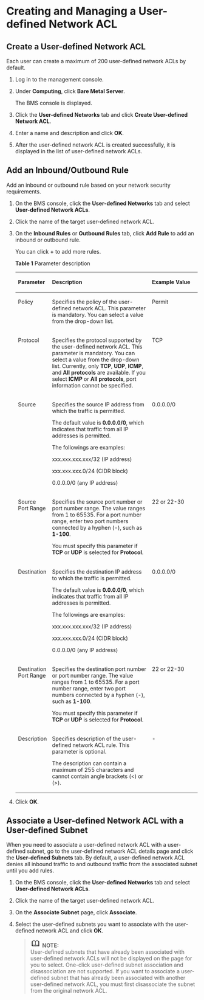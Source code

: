 # Creating and Managing a User-defined Network ACL<a name="EN-US_TOPIC_0161727557"></a>

## Create a User-defined Network ACL<a name="section6127738485"></a>

Each user can create a maximum of 200 user-defined network ACLs by default.

1.  Log in to the management console.
2.  Under  **Computing**, click  **Bare Metal Server**.

    The BMS console is displayed.

3.  Click the  **User-defined Networks**  tab and click  **Create User-defined Network ACL**.
4.  Enter a name and description and click  **OK**.
5.  After the user-defined network ACL is created successfully, it is displayed in the list of user-defined network ACLs.

## Add an Inbound/Outbound Rule<a name="section128685618819"></a>

Add an inbound or outbound rule based on your network security requirements.

1.  On the BMS console, click the  **User-defined Networks**  tab and select  **User-defined Network ACLs**.
2.  Click the name of the target user-defined network ACL.
3.  On the  **Inbound Rules**  or  **Outbound Rules**  tab, click  **Add Rule**  to add an inbound or outbound rule.

    You can click  **+**  to add more rules.

    **Table  1**  Parameter description

    <a name="table53776177585"></a>
    <table><thead align="left"><tr id="row237820178581"><th class="cellrowborder" valign="top" width="18.61186118611861%" id="mcps1.2.4.1.1"><p id="p037821765815"><a name="p037821765815"></a><a name="p037821765815"></a>Parameter</p>
    </th>
    <th class="cellrowborder" valign="top" width="54.88548854885489%" id="mcps1.2.4.1.2"><p id="p7378131710589"><a name="p7378131710589"></a><a name="p7378131710589"></a>Description</p>
    </th>
    <th class="cellrowborder" valign="top" width="26.502650265026507%" id="mcps1.2.4.1.3"><p id="p18378317155811"><a name="p18378317155811"></a><a name="p18378317155811"></a>Example Value</p>
    </th>
    </tr>
    </thead>
    <tbody><tr id="row5378141755817"><td class="cellrowborder" valign="top" width="18.61186118611861%" headers="mcps1.2.4.1.1 "><p id="p9378141711587"><a name="p9378141711587"></a><a name="p9378141711587"></a>Policy</p>
    </td>
    <td class="cellrowborder" valign="top" width="54.88548854885489%" headers="mcps1.2.4.1.2 "><p id="p153781317195820"><a name="p153781317195820"></a><a name="p153781317195820"></a>Specifies the policy of the user-defined network ACL. This parameter is mandatory. You can select a value from the drop-down list.</p>
    </td>
    <td class="cellrowborder" valign="top" width="26.502650265026507%" headers="mcps1.2.4.1.3 "><p id="p20378131715582"><a name="p20378131715582"></a><a name="p20378131715582"></a>Permit</p>
    </td>
    </tr>
    <tr id="row113781117155817"><td class="cellrowborder" valign="top" width="18.61186118611861%" headers="mcps1.2.4.1.1 "><p id="p43781617175815"><a name="p43781617175815"></a><a name="p43781617175815"></a>Protocol</p>
    </td>
    <td class="cellrowborder" valign="top" width="54.88548854885489%" headers="mcps1.2.4.1.2 "><p id="p1378161785817"><a name="p1378161785817"></a><a name="p1378161785817"></a>Specifies the protocol supported by the user-defined network ACL. This parameter is mandatory. You can select a value from the drop-down list. Currently, only <strong id="b16640142512192"><a name="b16640142512192"></a><a name="b16640142512192"></a>TCP</strong>, <strong id="b3177133214190"><a name="b3177133214190"></a><a name="b3177133214190"></a>UDP</strong>, <strong id="b311619360197"><a name="b311619360197"></a><a name="b311619360197"></a>ICMP</strong>, and <strong id="b63334101919"><a name="b63334101919"></a><a name="b63334101919"></a>All protocols</strong> are available. If you select <strong id="b374618119203"><a name="b374618119203"></a><a name="b374618119203"></a>ICMP</strong> or <strong id="b27461711182011"><a name="b27461711182011"></a><a name="b27461711182011"></a>All protocols</strong>, port information cannot be specified.</p>
    </td>
    <td class="cellrowborder" valign="top" width="26.502650265026507%" headers="mcps1.2.4.1.3 "><p id="p1137851713589"><a name="p1137851713589"></a><a name="p1137851713589"></a>TCP</p>
    </td>
    </tr>
    <tr id="row2037913177582"><td class="cellrowborder" valign="top" width="18.61186118611861%" headers="mcps1.2.4.1.1 "><p id="p33796174585"><a name="p33796174585"></a><a name="p33796174585"></a>Source</p>
    </td>
    <td class="cellrowborder" valign="top" width="54.88548854885489%" headers="mcps1.2.4.1.2 "><p id="p73791117165811"><a name="p73791117165811"></a><a name="p73791117165811"></a>Specifies the source IP address from which the traffic is permitted.</p>
    <p id="p18556334549"><a name="p18556334549"></a><a name="p18556334549"></a>The default value is <strong id="b842352706231637"><a name="b842352706231637"></a><a name="b842352706231637"></a>0.0.0.0/0</strong>, which indicates that traffic from all IP addresses is permitted.</p>
    <p id="p1219645618419"><a name="p1219645618419"></a><a name="p1219645618419"></a>The followings are examples:</p>
    <p id="p25741611556"><a name="p25741611556"></a><a name="p25741611556"></a>xxx.xxx.xxx.xxx/32 (IP address)</p>
    <p id="p66883501454"><a name="p66883501454"></a><a name="p66883501454"></a>xxx.xxx.xxx.0/24 (CIDR block)</p>
    <p id="p18163114966"><a name="p18163114966"></a><a name="p18163114966"></a>0.0.0.0/0 (any IP address)</p>
    </td>
    <td class="cellrowborder" valign="top" width="26.502650265026507%" headers="mcps1.2.4.1.3 "><p id="p18379617125816"><a name="p18379617125816"></a><a name="p18379617125816"></a>0.0.0.0/0</p>
    </td>
    </tr>
    <tr id="row937971705818"><td class="cellrowborder" valign="top" width="18.61186118611861%" headers="mcps1.2.4.1.1 "><p id="p837918178581"><a name="p837918178581"></a><a name="p837918178581"></a>Source Port Range</p>
    </td>
    <td class="cellrowborder" valign="top" width="54.88548854885489%" headers="mcps1.2.4.1.2 "><p id="p8379201712583"><a name="p8379201712583"></a><a name="p8379201712583"></a>Specifies the source port number or port number range. The value ranges from 1 to 65535. For a port number range, enter two port numbers connected by a hyphen (-), such as <strong id="b1058816183218"><a name="b1058816183218"></a><a name="b1058816183218"></a>1-100</strong>.</p>
    <p id="p2193381275"><a name="p2193381275"></a><a name="p2193381275"></a>You must specify this parameter if <strong id="b564942115216"><a name="b564942115216"></a><a name="b564942115216"></a>TCP</strong> or <strong id="b1165082115217"><a name="b1165082115217"></a><a name="b1165082115217"></a>UDP</strong> is selected for <strong id="b7651162120211"><a name="b7651162120211"></a><a name="b7651162120211"></a>Protocol</strong>.</p>
    </td>
    <td class="cellrowborder" valign="top" width="26.502650265026507%" headers="mcps1.2.4.1.3 "><p id="p19379101712588"><a name="p19379101712588"></a><a name="p19379101712588"></a>22 or 22-30</p>
    </td>
    </tr>
    <tr id="row737931711588"><td class="cellrowborder" valign="top" width="18.61186118611861%" headers="mcps1.2.4.1.1 "><p id="p193791017185818"><a name="p193791017185818"></a><a name="p193791017185818"></a>Destination</p>
    </td>
    <td class="cellrowborder" valign="top" width="54.88548854885489%" headers="mcps1.2.4.1.2 "><p id="p937916175584"><a name="p937916175584"></a><a name="p937916175584"></a>Specifies the destination IP address to which the traffic is permitted.</p>
    <p id="p12504122815917"><a name="p12504122815917"></a><a name="p12504122815917"></a>The default value is <strong id="b181491634122"><a name="b181491634122"></a><a name="b181491634122"></a>0.0.0.0/0</strong>, which indicates that traffic from all IP addresses is permitted.</p>
    <p id="p9504162811915"><a name="p9504162811915"></a><a name="p9504162811915"></a>The followings are examples:</p>
    <p id="p13504128394"><a name="p13504128394"></a><a name="p13504128394"></a>xxx.xxx.xxx.xxx/32 (IP address)</p>
    <p id="p85043281491"><a name="p85043281491"></a><a name="p85043281491"></a>xxx.xxx.xxx.0/24 (CIDR block)</p>
    <p id="p75047281491"><a name="p75047281491"></a><a name="p75047281491"></a>0.0.0.0/0 (any IP address)</p>
    </td>
    <td class="cellrowborder" valign="top" width="26.502650265026507%" headers="mcps1.2.4.1.3 "><p id="p18379917135812"><a name="p18379917135812"></a><a name="p18379917135812"></a>0.0.0.0/0</p>
    </td>
    </tr>
    <tr id="row20379171714584"><td class="cellrowborder" valign="top" width="18.61186118611861%" headers="mcps1.2.4.1.1 "><p id="p10379117195819"><a name="p10379117195819"></a><a name="p10379117195819"></a>Destination Port Range</p>
    </td>
    <td class="cellrowborder" valign="top" width="54.88548854885489%" headers="mcps1.2.4.1.2 "><p id="p1166811291122"><a name="p1166811291122"></a><a name="p1166811291122"></a>Specifies the destination port number or port number range. The value ranges from 1 to 65535. For a port number range, enter two port numbers connected by a hyphen (-), such as <strong id="b25574547217"><a name="b25574547217"></a><a name="b25574547217"></a>1-100</strong>.</p>
    <p id="p1766811294124"><a name="p1766811294124"></a><a name="p1766811294124"></a>You must specify this parameter if <strong id="b135951757192118"><a name="b135951757192118"></a><a name="b135951757192118"></a>TCP</strong> or <strong id="b459695710213"><a name="b459695710213"></a><a name="b459695710213"></a>UDP</strong> is selected for <strong id="b175977578214"><a name="b175977578214"></a><a name="b175977578214"></a>Protocol</strong>.</p>
    </td>
    <td class="cellrowborder" valign="top" width="26.502650265026507%" headers="mcps1.2.4.1.3 "><p id="p23791117145819"><a name="p23791117145819"></a><a name="p23791117145819"></a>22 or 22-30</p>
    </td>
    </tr>
    <tr id="row173434529593"><td class="cellrowborder" valign="top" width="18.61186118611861%" headers="mcps1.2.4.1.1 "><p id="p143437520593"><a name="p143437520593"></a><a name="p143437520593"></a>Description</p>
    </td>
    <td class="cellrowborder" valign="top" width="54.88548854885489%" headers="mcps1.2.4.1.2 "><p id="p23432052145916"><a name="p23432052145916"></a><a name="p23432052145916"></a>Specifies description of the user-defined network ACL rule. This parameter is optional.</p>
    <p id="p1157715115137"><a name="p1157715115137"></a><a name="p1157715115137"></a>The description can contain a maximum of 255 characters and cannot contain angle brackets (&lt;) or (&gt;).</p>
    </td>
    <td class="cellrowborder" valign="top" width="26.502650265026507%" headers="mcps1.2.4.1.3 "><p id="p4343652185912"><a name="p4343652185912"></a><a name="p4343652185912"></a>-</p>
    </td>
    </tr>
    </tbody>
    </table>

4.  Click  **OK**.

## Associate a User-defined Network ACL with a User-defined Subnet<a name="section113777104910"></a>

When you need to associate a user-defined network ACL with a user-defined subnet, go to the user-defined network ACL details page and click the  **User-defined Subnets**  tab. By default, a user-defined network ACL denies all inbound traffic to and outbound traffic from the associated subnet until you add rules.

1.  On the BMS console, click the  **User-defined Networks**  tab and select  **User-defined Network ACLs**.
2.  Click the name of the target user-defined network ACL.
3.  On the  **Associate Subnet**  page, click  **Associate**.
4.  Select the user-defined subnets you want to associate with the user-defined network ACL and click  **OK**.

    >![](public_sys-resources/icon-note.gif) **NOTE:**   
    >User-defined subnets that have already been associated with user-defined network ACLs will not be displayed on the page for you to select. One-click user-defined subnet association and disassociation are not supported. If you want to associate a user-defined subnet that has already been associated with another user-defined network ACL, you must first disassociate the subnet from the original network ACL.  



